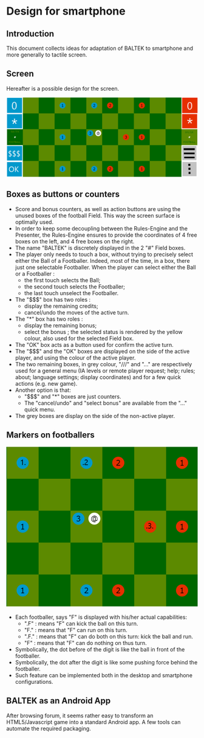 # Design for smartphone

## Introduction

This document collects ideas for adaptation of BALTEK to smartphone and more generally to tactile screen.

## Screen

Hereafter is a possible design for the screen.

![screen-design-for-smartphone](./screen-design-for-smartphone.png)

## Boxes as buttons or counters

- Score and bonus counters, as well as action buttons are using the unused boxes of the football Field. This way the screen surface is optimally used.
- In order to keep some decoupling between the Rules-Engine and the Presenter, the Rules-Engine ensures to provide the coordinates of 4 free boxes on the left, and 4 free boxes on the right.
- The name "BALTEK" is discretely displayed in the 2 "#" Field boxes.
- The player only needs to touch a box, without trying to precisely select either the Ball of a Footballer. Indeed, most of the time, in a box, there just one selectable Footballer. When the player can select either the Ball or a Footballer :
  - the first touch selects the Ball;
  - the second touch selects the Footballer;
  - the last touch unselect the Footballer.
- The "$$$" box has two roles : 
  - display the remaining credits;
  - cancel/undo the moves of the active turn.
- The "*" box has two roles :
  - display the remaining bonus;
  - select the bonus ; the selected status is rendered by the yellow colour, also used for the selected Field box.
- The "OK" box acts as a button used for confirm the active turn.
- The "$$$" and the "OK" boxes are displayed on the side of the active player, and using the colour of the active player.
- The two remaining boxes, in grey colour, "///" and "..." are respectively used for a general menu (IA levels or remote player request; help; rules; about; language settings; display coordinates) and for a few quick actions (e.g. new game).
- Another option is that:
  - "$$$" and "*" boxes are just counters.
  - The "cancel/undo" and "select bonus" are available from the "..." quick menu.
- The grey boxes are display on the side of the non-active player.

## Markers on footballers 

![markers-on-footballers](./markers-on-footballers.png)

- Each footballer, says "F" is displayed with his/her actual capabilities:
  - ".F" : means "F" can kick the ball on this turn.
  - "F." : means that "F" can run on this turn.
  - ".F." : means that "F" can do both on this turn: kick the ball and run.
  - "F" : means that "F" can do nothing on thus turn.
- Symbolically, the dot before of the digit is like the ball in front of the footballer.
- Symbolically, the dot after the digit is like some pushing force behind the footballer.
- Such feature can be implemented both in the desktop and smartphone configurations.

## BALTEK as an Android App

After browsing forum, it seems rather easy to transform an HTML5/Javascript game into a standard Android app. A few tools can automate the required packaging.